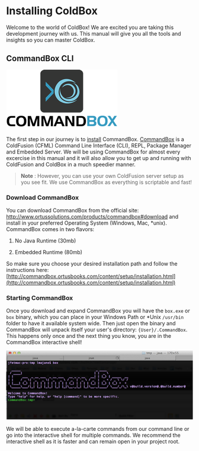# Installing ColdBox


Welcome to the world of ColdBox! We are excited you are taking this development journey with us. This manual will give you all the tools and insights so you can master ColdBox.



## CommandBox CLI

![](/images/CommandBoxLogo.png)



The first step in our journey is to [install](http://commandbox.ortusbooks.com/content/setup/installation.html) CommandBox. [CommandBox](http://www.ortussolutions.com/products/commandbox) is a ColdFusion (CFML) Command Line Interface (CLI), REPL, Package Manager and Embedded Server. We will be using CommandBox for almost every excercise in this manual and it will also allow you to get up and running with ColdFusion and ColdBox in a much speedier manner.



>**Note** : However, you can use your own ColdFusion server setup as you see fit. We use CommandBox as everything is scriptable and fast!



### Download CommandBox

You can download CommandBox from the official site: http://www.ortussolutions.com/products/commandbox#download and install in your preferred Operating System (Windows, Mac, *unix). CommandBox comes in two flavors:



1. No Java Runtime (30mb)

2. Embedded Runtime (80mb)



So make sure you choose your desired installation path and follow the instructions here: [http://commandbox.ortusbooks.com/content/setup/installation.html](http://commandbox.ortusbooks.com/content/setup/installation.html)





### Starting CommandBox

Once you download and expand CommandBox you will have the `box.exe` or `box` binary, which you can place in your Windows Path or *Unix `/usr/bin` folder to have it available system wide. Then just open the binary and CommandBox will unpack itself your user's directory: `{User}/.CommandBox`. This happens only once and the next thing you know, you are in the CommandBox interactive shell!



![](/images/commandbox-terminal.png)



We will be able to execute a-la-carte commands from our command line or go into the interactive shell for multiple commands. We recommend the interactive shell as it is faster and can remain open in your project root.




